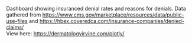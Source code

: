 Dashboard showing insuranced denial rates and reasons for denials. Data gathered from https://www.cms.gov/marketplace/resources/data/public-use-files and https://hbex.coveredca.com/insurance-companies/denied-claims/  
View here: https://dermatologyirvine.com/plotly/
